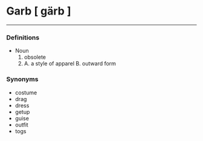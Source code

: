 # Garb [ gärb ]
---
### Definitions
- Noun
	1. obsolete
	2.   A. a style of apparel
		  B. outward form

### Synonyms 
- costume 
- drag
- dress
- getup 
- guise
- outfit
- togs
